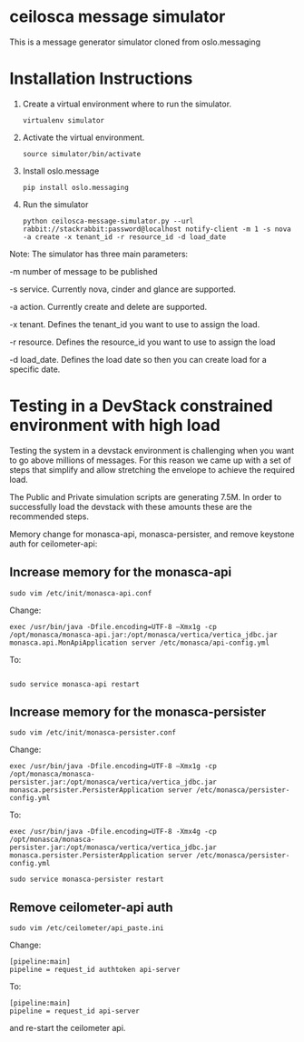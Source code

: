 ceilosca message simulator
========

This is a message generator simulator cloned from oslo.messaging

# Installation Instructions

1.  Create a virtual environment where to run the simulator.

     ```
     virtualenv simulator
     ```

2.  Activate the virtual environment.

     ```
     source simulator/bin/activate
     ```

3.  Install oslo.message

     ```
     pip install oslo.messaging
     ```

4.  Run the simulator

    ```
    python ceilosca-message-simulator.py --url rabbit://stackrabbit:password@localhost notify-client -m 1 -s nova -a create -x tenant_id -r resource_id -d load_date
    ```

Note: The simulator has three main parameters:

-m number of message to be published

-s service. Currently nova, cinder and glance are supported.

-a action. Currently create and delete are supported.

-x tenant. Defines the tenant_id you want to use to assign the load.

-r resource. Defines the resource_id you want to use to assign the load

-d load_date. Defines the load date so then you can create load for a specific date.

# Testing in a DevStack constrained environment with high load

Testing the system in a devstack environment is challenging when you want to go above
millions of messages. For this reason we came up with a set of steps that simplify
and allow stretching the envelope to achieve the required load.

The Public and Private simulation scripts are generating 7.5M. In order to successfully
load the devstack with these amounts these are the recommended steps.

Memory change for monasca-api, monasca-persister, and remove keystone auth for ceilometer-api:

## Increase memory for the monasca-api

```
sudo vim /etc/init/monasca-api.conf
```

Change:

```
exec /usr/bin/java -Dfile.encoding=UTF-8 –Xmx1g -cp /opt/monasca/monasca-api.jar:/opt/monasca/vertica/vertica_jdbc.jar monasca.api.MonApiApplication server /etc/monasca/api-config.yml
```

To:

```exec /usr/bin/java -Dfile.encoding=UTF-8 -Xmx4g -cp /opt/monasca/monasca-api.jar:/opt/monasca/vertica/vertica_jdbc.jar monasca.api.MonApiApplication server /etc/monasca/api-config.yml
```

```
sudo service monasca-api restart
```

## Increase memory for the monasca-persister

```
sudo vim /etc/init/monasca-persister.conf
```

Change:

```
exec /usr/bin/java -Dfile.encoding=UTF-8 –Xmx1g -cp /opt/monasca/monasca-persister.jar:/opt/monasca/vertica/vertica_jdbc.jar monasca.persister.PersisterApplication server /etc/monasca/persister-config.yml
```

To:

```
exec /usr/bin/java -Dfile.encoding=UTF-8 -Xmx4g -cp /opt/monasca/monasca-persister.jar:/opt/monasca/vertica/vertica_jdbc.jar monasca.persister.PersisterApplication server /etc/monasca/persister-config.yml
```

```
sudo service monasca-persister restart
```

## Remove ceilometer-api auth

```
sudo vim /etc/ceilometer/api_paste.ini
```

Change:

```
[pipeline:main]
pipeline = request_id authtoken api-server
```

To:

```
[pipeline:main]
pipeline = request_id api-server
```

and re-start the ceilometer api.